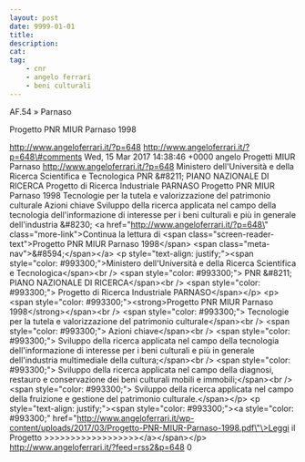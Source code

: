 ```yaml
---
layout: post
date: 9999-01-01
title:
description:
cat:
tag:
    - cnr
    - angelo ferrari
    - beni culturali
---
```

AF.54 » Parnaso

Progetto PNR MIUR Parnaso 1998

http://www.angeloferrari.it/?p=648 http://www.angeloferrari.it/?p=648\#comments Wed, 15 Mar 2017 14:38:46 +0000 angelo Progetti MIUR Parnaso http://www.angeloferrari.it/?p=648 Ministero dell'Università e della Ricerca Scientifica e  Tecnologica PNR &\#8211; PIANO NAZIONALE DI RICERCA Progetto di Ricerca Industriale PARNASO Progetto PNR MIUR Parnaso 1998 Tecnologie per la tutela e valorizzazione del patrimonio culturale Azioni chiave Sviluppo della ricerca applicata  nel campo della tecnologia dell'informazione di interesse per i beni culturali e più in generale dell'industria &\#8230; \<a href=\"http://www.angeloferrari.it/?p=648\" class=\"more-link\"\>Continua la lettura di \<span class=\"screen-reader-text\"\>Progetto PNR MIUR Parnaso 1998\</span\> \<span class=\"meta-nav\"\>&\#8594;\</span\>\</a\> \<p style=\"text-align: justify;\"\>\<span style=\"color: \#993300;\"\>Ministero dell'Università e della Ricerca Scientifica e  Tecnologica\</span\>\<br /\> \<span style=\"color: \#993300;\"\> PNR &\#8211; PIANO NAZIONALE DI RICERCA\</span\>\<br /\> \<span style=\"color: \#993300;\"\> Progetto di Ricerca Industriale PARNASO\</span\>\</p\> \<p\>\<span style=\"color: \#993300;\"\>\<strong\>Progetto PNR MIUR Parnaso 1998\</strong\>\</span\>\<br /\> \<span style=\"color: \#993300;\"\> Tecnologie per la tutela e valorizzazione del patrimonio culturale\</span\>\<br /\> \<span style=\"color: \#993300;\"\> Azioni chiave\</span\>\<br /\> \<span style=\"color: \#993300;\"\> Sviluppo della ricerca applicata  nel campo della tecnologia dell'informazione di interesse per i beni culturali e più in generale dell'industria multimediale della cultura;\</span\>\<br /\> \<span style=\"color: \#993300;\"\> Sviluppo della ricerca applicata  nel campo della diagnosi, restauro e conservazione dei beni culturali mobili e immobili;\</span\>\<br /\> \<span style=\"color: \#993300;\"\> Sviluppo della ricerca applicata  nel campo della fruizione e gestione del patrimonio culturale.\</span\>\</p\> \<p style=\"text-align: justify;\"\>\<span style=\"color: \#993300;\"\>\<a style=\"color: \#993300;\" href=\"http://www.angeloferrari.it/wp-content/uploads/2017/03/Progetto-PNR-MIUR-Parnaso-1998.pdf\"\>Leggi il Progetto &gt;&gt;&gt;&gt;&gt;&gt;&gt;&gt;&gt;&gt;&gt;&gt;&gt;&gt;&gt;&gt;&gt;&gt;\</a\>\</span\>\</p\> http://www.angeloferrari.it/?feed=rss2&p=648 0

